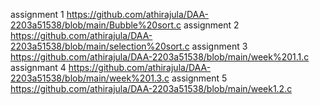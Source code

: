 assignment 1 https://github.com/athirajula/DAA-2203a51538/blob/main/Bubble%20sort.c
assignment 2 https://github.com/athirajula/DAA-2203a51538/blob/main/selection%20sort.c
assignment 3 https://github.com/athirajula/DAA-2203a51538/blob/main/week%201.1.c
assignmant 4 https://github.com/athirajula/DAA-2203a51538/blob/main/week%201.3.c
assignment 5 https://github.com/athirajula/DAA-2203a51538/blob/main/week1.2.c
